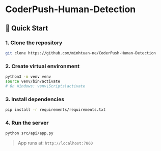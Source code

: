 # CoderPush-Human-Detection
## 🚀 Quick Start

### 1. Clone the repository

```bash
git clone https://github.com/minhtuan-ne/CoderPush-Human-Detection
```

### 2. Create virtual environment

```bash
python3 -m venv venv
source venv/bin/activate  
# On Windows: venv\Scripts\activate
```

### 3. Install dependencies

```bash
pip install -r requirements/requirements.txt
```

### 4. Run the server

```bash
python src/api/app.py
```

> App runs at: `http://localhost:7860`

